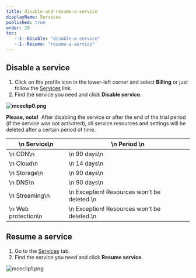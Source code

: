 ```yaml
---
title: disable-and-resume-a-service
displayName: Services
published: true
order: 20
toc:
   --1--Disable: "disable-a-service"
   --1--Resume: "resume-a-service"
---
```

  

Disable a service
-----------------

1.  Click on the profile icon in the lower-left corner and select **Billing** or just follow the [Services](https://accounts.gcore.com/billing/services) link.
2.  Find the service you need and click **Disable service**.

**<img src="https://support.gcore.com/hc/article_attachments/9004312111377/mceclip0.png" alt="mceclip0.png">**

**Please, note!**  After disabling the service or after the end of the trial period (if the service was not activated), all service resources and settings will be deleted after a certain period of time.

| \n  Service\n        | \n  Period \n                                |
|----------------------|----------------------------------------------|
| \n  CDN\n            | \n  90 days\n                                |
| \n  Cloud\n          | \n  14 days\n                                |
| \n  Storage\n        | \n  90 days\n                                |
| \n  DNS\n            | \n  90 days\n                                |
| \n  Streaming\n      | \n  Exception! Resources won't be deleted.\n |
| \n  Web protection\n | \n  Exception! Resources won't be deleted.\n |


Resume a service
----------------

1.  Go to the [Services](https://accounts.gcore.com/billing/services) tab.
2.  Find the service you need and click **Resume service**.

<img src="https://support.gcore.com/hc/article_attachments/9004489801745/mceclip1.png" alt="mceclip1.png">
